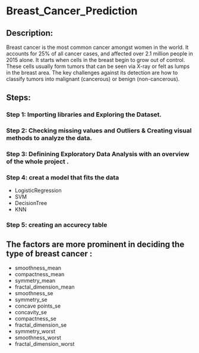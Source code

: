 # Breast_Cancer_Prediction
## Description: 
Breast cancer is the most common cancer amongst women in the
world. It accounts for 25% of all cancer cases, and affected over 2.1 million people
in 2015 alone. It starts when cells in the breast begin to grow out of control.
These cells usually form tumors that can be seen via X-ray or felt as lumps in the
breast area. The key challenges against its detection are how to classify tumors
into malignant (cancerous) or benign (non-cancerous).

## Steps:

### Step 1: Importing libraries and Exploring the Dataset.

### Step 2: Checking missing values and Outliers & Creating visual methods to analyze the data.

### Step 3: Definining Exploratory Data Analysis with an overview of the whole project .
### Step 4: creat a model that fits the data
   - LogisticRegression
   - SVM
   - DecisionTree
   - KNN

### Step 5: creating an accurecy table

## The factors are more prominent in deciding the type of breast cancer :
  - smoothness_mean
  - compactness_mean
  - symmetry_mean
  - fractal_dimension_mean
  - smoothness_se
  - symmetry_se
  - concave points_se
  - concavity_se
  - compactness_se
  - fractal_dimension_se
  - symmetry_worst
  - smoothness_worst
  - fractal_dimension_worst


